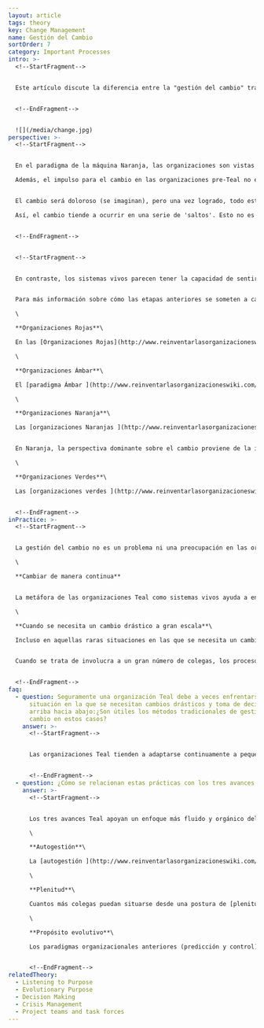 ```yaml
---
layout: article
tags: theory
key: Change Management
name: Gestión del Cambio
sortOrder: 7
category: Important Processes
intro: >-
  <!--StartFragment-->


  Este artículo discute la diferencia entre la "gestión del cambio" tradicional y el proceso evolutivo de cambio bajo el paradigma Teal.


  <!--EndFragment-->


  ![](/media/change.jpg)
perspective: >-
  <!--StartFragment-->


  En el paradigma de la máquina Naranja, las organizaciones son vistas como sistemas fijos. Estos sistemas no tienen una capacidad interna de cambio. La fuerza debe ser aplicada desde fuera. Ese es el papel de la alta dirección. Ellos son los que deben identificar la necesidad de cambio, determinar cómo se producirá ese cambio, y asegurar que suceda.\

  Además, el impulso para el cambio en las organizaciones pre-Teal no es fácil. Estos paradigmas consideran el cambio como una necesidad desafortunada o el resultado del fracaso de la administración. Es el trabajo de la gerencia predecir y / o controlar el futuro, eliminando sorpresas. La realidad debe ajustarse a un presupuesto bien ejecutado y un plan estratégico. Cuando no lo hace, la dirección es a menudo lenta para reconocer su presunto fracaso. Y cuando finalmente aceptan que el mundo que les rodea ha cambiado mientras perseguían su plan, se sienten incómodos con lo que ven. Ahora tienen que actuar con decisión para compensar el tiempo perdido. Deben imponerse con urgencia.


  El cambio será doloroso (se imaginan), pero una vez logrado, todo estará bien otra vez. Y así, se apresuran a rediseñar la maquinaria de la organización. No sorprende que la gente se resista al cambio que se les impone. Para superar esto, la gerencia puede sentirse obligada a jugar con los temores y elegir culpar a las fuerzas competitivas hostiles o factores ambientales titánicos que amenazan la supervivencia de la organización si no reacciona. .\

  Así, el cambio tiende a ocurrir en una serie de 'saltos'. Esto no es un proceso fluido, emergente. Es una serie de movimientos discretos y generalmente perturbadores, de un estado relativamente estático a otro.


  <!--EndFragment-->


  <!--StartFragment-->


  En contraste, los sistemas vivos parecen tener la capacidad de sentir el cambio en el ambiente y adaptarse desde dentro. En un bosque, ningún árbol maestro planea y dicta a los otros árboles qué hacer cuando la lluvia no cae o cuando la primavera elige llegar temprano. Todo el ecosistema reacciona creativamente, en el momento. Las organizaciones Teal se acercan al cambio de una manera similar. Se anima a las personas a actuar según lo que consideran necesario. No están confinados por descripciones de puestos estáticas, líneas fijas de reporte o disciplina funcional. Ellos reaccionan creativamente a los cambios emergentes, no lineales de la vida. Se espera un cambio. Sucede naturalmente, todo el tiempo. \[1]


  Para más información sobre cómo las etapas anteriores se someten a cambios organizacionales, vea a continuación:\

  \

  **Organizaciones Rojas**\

  En las [Organizaciones Rojas](http://www.reinventarlasorganizacioneswiki.com/index.php?title=El_paradigma_Rojo_y_las_Organizaciones "El paradigma Rojo y las Organizaciones") , el cambio es dirigido por el jefe. Una organización roja a menudo puede adaptarse rápidamente en entornos caóticos, porque el líder puede iniciar un cambio rápido, si es necesario mediante la intimidación. El cambio típicamente consiste en reacciones inmediatas a amenazas y oportunidades en lugar de una respuesta a desarrollos más graduales y a largo plazo (aunque no menos importantes). Se presta poca atención a alterar los patrones de conducta de los colaboradores arraigados con el tiempo.\

  \

  **Organizaciones Ámbar**\

  El [paradigma Ámbar ](http://www.reinventarlasorganizacioneswiki.com/index.php?title=El_Paradigma_%C3%81mbar_y_las_Organizaciones "El Paradigma Ámbar y las Organizaciones")cree que el mundo es (o debería) ser esencialmente inmutable: lo que era verdad ayer debe ser verdad hoy y mañana. Las organizaciones Ámbar se construyen alrededor de una estructura ordenada y procesos formales, previsibles y estables. El cambio es principalmente a través de pequeñas mejoras para mejorar la excelencia de los procesos y las tradiciones existentes. Las organizaciones Ámbar pueden mostrar una fuerte resistencia a la necesidad de cambio, especialmente si la naturaleza del cambio amenaza los limites ideológicos y las normas sociales. Cuando las fuerzas externas imponen la necesidad del cambio, el cambio se ordena de arriba hacia abajo sin pensar siquiera en cómo podría planificarse para minimizar la resistencia. En ese sentido, hay poca o ninguna "gestión del cambio”.\

  \

  **Organizaciones Naranja**\

  Las [organizaciones Naranjas ](http://www.reinventarlasorganizacioneswiki.com/index.php?title=El_Paradigma_Naranja_y_las_Organizaciones "El Paradigma Naranja y las Organizaciones")son más propensas a aceptar el cambio. La innovación es la clave para superar a los competidores. El cambio debe ser constante. Desafortunadamente, como las organizaciones naranjas suelen estar estructuradas como pirámides jerárquicas, no es fácil que se adapten al cambio. Esa es la contradicción inherente a las organizaciones naranjas: la búsqueda constante de cambio, obstaculizado por la estructura estática de la organización. Esta contradicción dio lugar a la "gestión del cambio", y toda una industria de herramientas y asesorías para ayudar a las organizaciones a superar la resistencia interna al cambio.(2)


  En Naranja, la perspectiva dominante sobre el cambio proviene de la ingeniería. Los pasos típicos para cualquier cambio (por ejemplo, reorganizaciones, reestructuración, cambio de marcas, re-posicionamiento, etc.) son hacer un diagnóstico de la situación actual, diseñar el estado futuro deseado y luego planificar el cambio de aquí para allá. Para grandes proyectos de cambio, esto podría involucrar varios proyectos, hitos del programa y una "oficina" central que reporta al liderazgo superior. Este tipo de planificación de cambios suele ser realizado por un pequeño equipo de líderes de alto nivel o "alto potencial", a veces con la ayuda de consultores externos. Cuando su plan es aprobado por la alta dirección, se comunica a través de la organización, a menudo con algún mensaje de "plataforma ardiente" ("debemos actuar ahora, o estamos condenados") debido a la necesidad percibida de proporcionar la motivación necesaria para el cambio. De acuerdo con la metáfora Naranja que compara la organización con una máquina, la frase "cambio de chip" es común. El cambio, en otras palabras, se hace a la gente, no *vía* la gente.\

  \

  **Organizaciones Verdes**\

  Las [organizaciones verdes ](http://www.reinventarlasorganizacioneswiki.com/index.php?title=El_Paradigma_Verde_y_las_Organizaciones "El Paradigma Verde y las Organizaciones")al enfrentar el cambio y la gestión del cambio tratan de buscar el consenso. Tener sólo un puñado de personas para diseñar el estado futuro y el proceso de cambio no encaja muy bien con el ideal Verde de empoderamiento. Es probable que haya que involucrar a más personas. Esto podría tomar la forma de talleres de grupos grandes y técnicas innovadoras de facilitación (piense por ejemplo, Encuesta Apreciativa, Teoría U, Espacio Abierto, etc.) en la que participan un gran número de colegas. La estructura jerárquica cotidiana de la organización se suspende temporalmente para dar cabida a un proceso orgánico de inteligencia colectiva. El resultado o productos del taller se agregan entonces de nuevo en las estructuras jerárquicas tradicionales, y los procesos de la organización. La participación de un mayor número de colegas en la planificación del cambio puede sentirse riesgoso para el liderazgo de alto nivel (¿Qué pasa si el grupo se desvía en una dirección que no queremos?), Pero la experiencia demuestra que aumenta considerablemente el buy-in (compromiso) de los empleados, reduce la resistencia al cambio, y que el proceso de inteligencia colectiva supera resulta en diseños de implementación de mayor calidad.


  <!--EndFragment-->
inPractice: >-
  <!--StartFragment-->


  La gestión del cambio no es un problema ni una preocupación en las organizaciones Teal. El cambio tiende a ocurrir más naturalmente, y continuamente, con menos esfuerzo o manejo. Es un proceso evolutivo que puede ser iniciado por cualquier persona y gestionado por todos. A medida que la organización evoluciona, cambia a diario, y rara vez se necesita una revisión general o programas de gestión de cambios drásticos. La gestión del cambio como campo de práctica desaparece en su mayoría.\

  \

  **Cambiar de manera continua**


  La metáfora de las organizaciones Teal como sistemas vivos ayuda a entender cómo se desarrolla el cambio dentro de ellas. Los sistemas vivos tienen la capacidad de sentir el cambio en el medio ambiente y de adaptarse desde dentro. Los ecosistemas reaccionan creativamente, en el momento. Las organizaciones Teal lidian con el cambio de una manera similar. La gente es libre de actuar en lo que siente necesario. No están encuadrados en las descripciones de trabajo estáticas estáticas, las líneas de responsabilidad y las unidades funcionales. Pueden reaccionar de manera creativa ante el emergente, sorprendente, despliegue no lineal de la vida. Los métodos específicos se pueden introducir en los procesos diarios de la organización se crean espacios donde podemos escuchar el propósito de la organización, y reflexionar sobre el cambio que se requiere. Cuando todo el mundo es libre de percibir una necesidad de cambio y actuar en consecuencia, el cambio es un hecho, que ocurre de manera natural, en todas partes, todo el tiempo, en su mayoría sin dolor y esfuerzo. La necesidad de grandes esfuerzos, un cambio disruptivo (tal como los conocemos de las organizaciones más tradicionales) desaparece, y con ella la necesidad de aplicar técnicas de "gestión del cambio".\

  \

  **Cuando se necesita un cambio drástico a gran escala**\

  Incluso en aquellas raras situaciones en las que se necesita un cambio a gran escala, las organizaciones Teal naturalmente involucran a la mayor cantidad de gente como sea posible para que entienda la necesidad de cambio y diseñe la respuesta apropiada. En la mayoría de los casos, las organizaciones Teal mantendrá el proceso de los consejos, incluso si esto significa incluir a toda la organización. La experiencia ha demostrado que, en la mayoría de los casos, los colegas tienen la madurez para participar en decisiones incluso dolorosas y el ingenio para llegar a soluciones creativas.


  Cuando se trata de involucra a un gran número de colegas, los procesos de grupos grandes, como la Teoría U, la Indagación Apreciativa, el Espacio Abierto u otros pueden ser utilizados para lograr efectivamente una comprensión colectiva y para cristalizar una visión del futuro. ¿Hasta qué punto los proyectos de cambio necesitan ser formalmente planificados y seguidos? A menudo dentro del paradigma Teal, la forma sigue a la función. Por ejemplo, si hay muchas interdependencias, plazos muy ajustados o altos grados de riesgo, una planificación más formal y su seguimiento podría ser necesaria. En otros casos, una comprensión común y clara del futuro es todo lo que se necesita. Los grupos de personas lanzarán los proyectos necesarios para manifestar la visión colectiva. Si esto no sucede, el sistema se va a auto corregir: alguien va a hablar e iniciar el cambio.


  <!--EndFragment-->
faq:
  - question: Seguramente una organización Teal debe a veces enfrentarse a una
      situación en la que se necesitan cambios drásticos y toma de decisiones de
      arriba hacia abajo:¿Son útiles los métodos tradicionales de gestión del
      cambio en estos casos?
    answer: >-
      <!--StartFragment-->


      Las organizaciones Teal tienden a adaptarse continuamente a pequeños cambios en el medio ambiente. Pero a veces la organización no puede adaptarse a una serie de cambios que se acumulan con el tiempo. En otros casos, se produce un choque externo repentino (digamos, el cliente más grande se desvanece o cambia una regulación clave). En tales circunstancias, pueden ser necesarias acciones drásticas y rápidas, pidiendo que el [proceso de los consejos](http://www.reinventarlasorganizacioneswiki.com/index.php?title=Toma_de_Decisiones "Toma de Decisiones") sea suspendido y que las decisiones sean tomadas rápidamente por un pequeño grupo de personas o incluso por un individuo. Sin embargo, se deja claro a todos que tal suspensión es temporal. Consulte "[Gestión de crisis](http://www.reinventarlasorganizacioneswiki.com/index.php?title=Gesti%C3%B3n_de_la_Crisis "Gestión de la Crisis")".


      <!--EndFragment-->
  - question: ¿Cómo se relacionan estas prácticas con los tres avances Teal?
    answer: >-
      <!--StartFragment-->


      Los tres avances Teal apoyan un enfoque más fluido y orgánico del cambio que hace que la "gestión del cambio" sea en gran medida irrelevante.\

      \

      **Autogestión**\

      La [autogestión ](http://www.reinventarlasorganizacioneswiki.com/index.php?title=Autogesti%C3%B3n "Autogestión")anima a todos a percibir (sentir) cuando el cambio es necesario e iniciar las acciones necesarias para que esto suceda. Ya no esperan que venga un mandato para el cambio de alguien más arriba de la cadena de mando.\

      \

      **Plenitud**\

      Cuantos más colegas puedan situarse desde una postura de [plenitud en el trabajo](http://www.reinventarlasorganizacioneswiki.com/index.php?title=Plenitud "Plenitud"), mejor pueden percibir (sentir) los cambios en el ambiente y lo que el propósito de la organización podría requerir. Un ambiente que se siente seguro y confiado también hará más fácil la involucración de los colegas en la necesidad de cambio, especialmente cuando el cambio propuesto puede ser riesgoso o doloroso.\

      \

      **Propósito evolutivo**\

      Los paradigmas organizacionales anteriores (predicción y control) sostienen que corresponde a la alta dirección determinar cuáles deben ser los objetivos de la organización e iniciar cualquier programa de cambio necesario para lograrlos. En Teal, mientras las acciones de las personas estén siendo guiadas por la continua ["escucha" del propósito](http://www.reinventarlasorganizacioneswiki.com/index.php?title=Escuchando_el_Prop%C3%B3sito "Escuchando el Propósito") de la organización a través de “*Sentir-y-Responder”* a los cambios en el ambiente, no hay necesidad de la "gestión del cambio".


      <!--EndFragment-->
relatedTheory:
  - Listening to Purpose
  - Evolutionary Purpose
  - Decision Making
  - Crisis Management
  - Project teams and task forces
---
```

